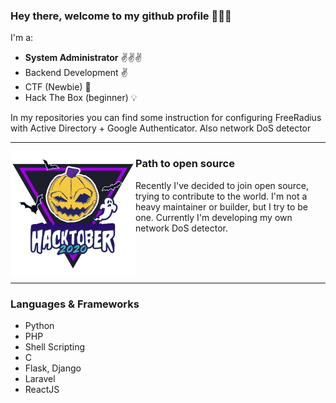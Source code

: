 ### Hey there, welcome to my github profile :pray::pray::pray:
I'm a:
- **System Administrator** :v::v::v:
- Backend Development :v:
- CTF (Newbie) :mega:
- Hack The Box (beginner) :bulb:

In my repositories you can find some instruction for configuring FreeRadius with Active Directory + Google Authenticator. Also network DoS detector

---
<p>
<img align='left' width="200" src="icons/hacktoberfest.png">
</p>


### Path to open source

Recently I've decided to join open source, trying to contribute to the world. I'm not a heavy maintainer or builder, but I try to be one. Currently I'm developing my own network DoS detector.

</br>
</br>
</br>

---

### Languages & Frameworks
- Python
- PHP
- Shell Scripting
- C
- Flask, Django
- Laravel
- ReactJS
